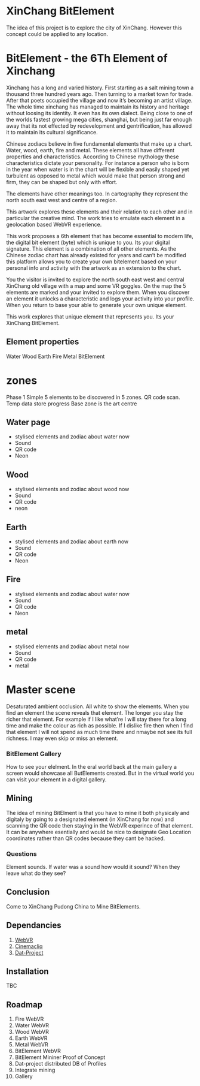 # XinChang BitElement

The idea of this project is to explore the city of XinChang. However this concept could be applied to any location. 

# BitElement - the 6Th Element of Xinchang
Xinchang has a long and varied history. First starting as a salt mining town a thousand three hundred years ago. Then turning to a market town for trade. After that poets occupied the village and now it’s becoming an artist village. The whole time xinchang has managed to maintain its history and heritage without loosing its identity. It even has its own dialect. Being close to one of the worlds fastest growing mega cities, shanghai, but being just far enough away that its not effected by redevelopment and gentrification, has allowed it to maintain its cultural significance. 

Chinese zodiacs believe in five fundamental elements that make up a chart. Water, wood, earth, fire and metal. These elements all have different properties and characteristics. According to Chinese mythology these characteristics dictate your personality. For instance a person who is born in the year when water is in the chart will be flexible and easily shaped yet turbulent as opposed to metal which would make that person strong and firm, they can be shaped but only with effort.

The elements have other meanings too. In cartography they represent the north south east west and centre of a region.

This artwork explores these elements and their relation to each other and in particular the creative mind. The work tries to emulate each element in a geolocation based WebVR experience.

This work proposes a 6th element that has become essential to modern life, the digital bit element (byte) which is unique to you. Its your digital signature. This element is a combination of all other elements. As the Chinese zodiac chart has already existed for years and can’t be modified this platform allows you to create your own bitelement based on your personal info and activity with the artwork as an extension to the chart.

You the visitor is invited to explore the north south east west and central XinChang old village with a map and some VR goggles. On the map the 5 elements are marked and your invited to explore them. When you discover an element it unlocks a characteristic and logs your activity into your profile. When you return to base your able to generate your own unique element. 

This work explores that unique element that represents you. Its your XinChang BitElement.

## Element properties

Water
Wood
Earth
Fire
Metal
BitElement

# zones
Phase 1
Simple 5 elements to be discovered in 5 zones. 
QR code scan. 
Temp data store progress 
Base zone is the art centre 

## Water page 
- stylised elements and zodiac about water now
- Sound 
- QR code
- Neon
## Wood
- stylised elements and zodiac about wood now
- Sound 
- QR code
- neon
## Earth
- stylised elements and zodiac about earth now
- Sound 
- QR code
- Neon
## Fire
- stylised elements and zodiac about water now
- Sound 
- QR code
- Neon
## metal
- stylised elements and zodiac about metal now
- Sound 
- QR code
- metal

# Master scene
Desaturated ambient occlusion. All white to show the elements. When you find an element the scene reveals that element. The longer you stay the richer that element. For example if I like what’re I will stay there for a long time and make the colour as rich as possible. If I dislike fire then when I find that element I will not spend as much time there and nmaybe not see its full richness. I may even skip or miss an element.

### BitElement Gallery
How to see your elelment. In the eral world back at the main gallery a screen would showcase all ButElements created. But in the virtual world you can visit your element in a digital gallery.

## Mining
The idea of mining BitElment is that you have to mine it both physicaly and digitaly by going to a designated element (in XinChang for now) and scanning the QR code then staying in the WebVR experince of that element. It can be anywhere esentially and would be nice to designate Geo Location coordinates rather than QR codes because they cant be hacked. 

### Questions 
Element sounds. If water was a sound how would it sound?
When they leave what do they see?

## Conclusion
Come to XinChang Pudong China to Mine BitElements.

## Dependancies

1. [WebVR](https://github.com/borismus/webvr-boilerplate)
1. [Cinemacliq](https://github.com/rhysturner/em3-cinemacliq)
1. [Dat-Project](datproject.org)


## Installation

TBC

## Roadmap
1. Fire WebVR
1. Water WebVR
1. Wood WebVR
1. Earth WebVR
1. Metal WebVR
1. BitElement WebVR
1. BitElement Mininer Proof of Concept
1. Dat-project distributed DB of Profiles
1. Integrate mining
1. Gallery



